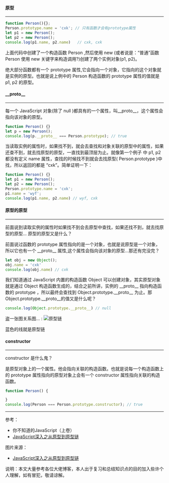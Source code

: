 #### 原型

***

``` js
function Person(){};
Person.prototype.name = 'cxk'; // 只有函数才会有prototype属性
let p1 = new Person();
let p2 = new Person();
console.log(p1.name, p2.name)   // cxk, cxk
```

上面代码中创建了一个构造函数 Person ,然后使用 new (或者说是：“普通”函数 Person 使用 new 关键字来构造调用?)创建了两个实例对象(p1, p2)。

绝大部分函数都有一个 prototype 属性,它会指向一个对象，它指向的这个对象就是实例的原型。也就是说上例中的 Person 构造函数的 prototype 属性的值就是 p1, p2 的原型。

#### \_\_proto\_\_

***

每一个 JavaScript 对象(除了 null )都具有的一个属性，叫\_\_proto\_\_，这个属性会指向该对象的原型。

``` js
function Person() {}
let p = new Person();
console.log(p.__proto__ === Person.prototype); // true
```

当读取实例的属性时，如果找不到，就会去查找和对象关联的原型中的属性，如果还查不到，就去找原型的原型，一直找到最顶层为止。就像第一个例子 中 p1, p2 都没有定义 name 属性，查找的时候找不到就会去找原型( Person.prototype )中找，所以返回的都是 “cxk”。简单证明一下：

``` js
function Person() {}
let p1 = new Person();
let p2 = new Person();
Person.prototype.name = 'cxk';
p1.name = 'wyf';
console.log(p1.name, p2.name) // wyf, cxk
```

#### 原型的原型

***

前面说到读取实例的属性时如果找不到会去原型中查找，如果还找不到，就去找原型的原型... 原型的原型又是什么？

前面说过函数的 prototype 属性指向的是一个对象，也就是说原型是一个对象，所以它也有一个 \_\_proto\_\_ 属性,这个属性会指向该对象的原型...那还有完没完？

``` js
let obj = new Object();
obj.name = 'cxk'
console.log(obj.name) // cxk
```

我们知道通过 JavaScript 内置的构造函数 Object 可以创建对象，其实原型对象就是通过 Object 构造函数生成的，结合之前所讲，实例的 \_\_proto\_\_ 指向构造函数的 prototype ，所以最终会查找到 Object.prototype.\_\_proto\_\_ 为止。那 Object.prototype.\_\_proto\_\_的值又是什么呢？

``` js
console.log(Object.prototype.__proto__) // null
```

盗一张图关系图... :
![原型链][原型链]

[原型链]:https://raw.githubusercontent.com/mqyqingfeng/Blog/master/Images/prototype5.png "原型链"

蓝色的线就是原型链

#### constructor

***

constructor 是什么鬼？

是原型对象上的一个属性。他会指向关联的构造函数。也就是说每一个构造函数上的 prototype 属性指向的原型对象上会有一个 constructor 属性指向关联的构造函数。

``` js
function Person() {

}
console.log(Person === Person.prototype.constructor); // true
```

***

参考：

* 你不知道的JavaScript（上卷）
* [JavaScript深入之从原型到原型链](https://github.com/mqyqingfeng/Blog/issues/2)

图片来源：

* [JavaScript深入之从原型到原型链](https://github.com/mqyqingfeng/Blog/issues/2)

说明：本文大量参考各位大佬博客，本人出于复习和总结知识点的目的加入些许个人理解，如有冒犯，敬请谅解。
